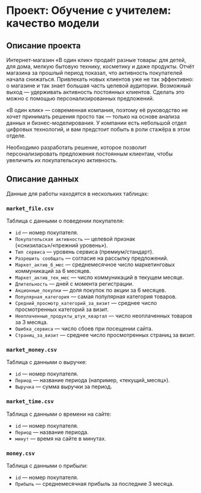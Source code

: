 # Проект: Обучение с учителем: качество модели

## Описание проекта
Интернет-магазин «В один клик» продаёт разные товары: для детей, для дома, мелкую бытовую технику, косметику и даже продукты. Отчёт магазина за прошлый период показал, что активность покупателей начала снижаться. Привлекать новых клиентов уже не так эффективно: о магазине и так знает большая часть целевой аудитории. Возможный выход — удерживать активность постоянных клиентов. Сделать это можно с помощью персонализированных предложений.

«В один клик» — современная компания, поэтому её руководство не хочет принимать решения просто так — только на основе анализа данных и бизнес-моделирования. У компании есть небольшой отдел цифровых технологий, и вам предстоит побыть в роли стажёра в этом отделе.

Необходимо разработать решение, которое позволит персонализировать предложения постоянным клиентам, чтобы увеличить их покупательскую активность.

## Описание данных
Данные для работы находятся в нескольких таблицах:

### `market_file.csv`
Таблица с данными о поведении покупателя:
- `id` — номер покупателя.
- `Покупательская активность` — целевой признак («снизилась»/«прежний уровень»).
- `Тип сервиса` — уровень сервиса (премиум/стандарт).
- `Разрешить сообщать` — согласие на рассылку предложений.
- `Маркет_актив_6_мес` — среднемесячное число маркетинговых коммуникаций за 6 месяцев.
- `Маркет_актив_тек_мес` — число коммуникаций в текущем месяце.
- `Длительность` — дней с момента регистрации.
- `Акционные_покупки` — доля покупок по акции за 6 месяцев.
- `Популярная_категория` — самая популярная категория товаров.
- `Средний_просмотр_категорий_за_визит` — среднее число просмотренных категорий за визит.
- `Неоплаченные_продукты_штук_квартал` — число неоплаченных товаров за 3 месяца.
- `Ошибка_сервиса` — число сбоев при посещении сайта.
- `Страниц_за_визит` — среднее число просмотренных страниц за визит.

### `market_money.csv`
Таблица с данными о выручке:
- `id` — номер покупателя.
- `Период` — название периода (например, «текущий_месяц»).
- `Выручка` — сумма выручки за период.

### `market_time.csv`
Таблица с данными о времени на сайте:
- `id` — номер покупателя.
- `Период` — название периода.
- `минут` — время на сайте в минутах.

### `money.csv`
Таблица с данными о прибыли:
- `id` — номер покупателя.
- `Прибыль` — среднемесячная прибыль за последние 3 месяца.
